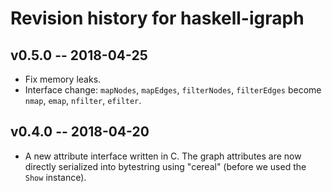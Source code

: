 Revision history for haskell-igraph
===================================

v0.5.0 -- 2018-04-25
-------------------

* Fix memory leaks.
* Interface change: `mapNodes`, `mapEdges`, `filterNodes`, `filterEdges` become
`nmap`, `emap`, `nfilter`, `efilter`.


v0.4.0 -- 2018-04-20
-------------------

* A new attribute interface written in C. The graph attributes are now directly serialized into bytestring using "cereal" (before we used the `Show` instance).
